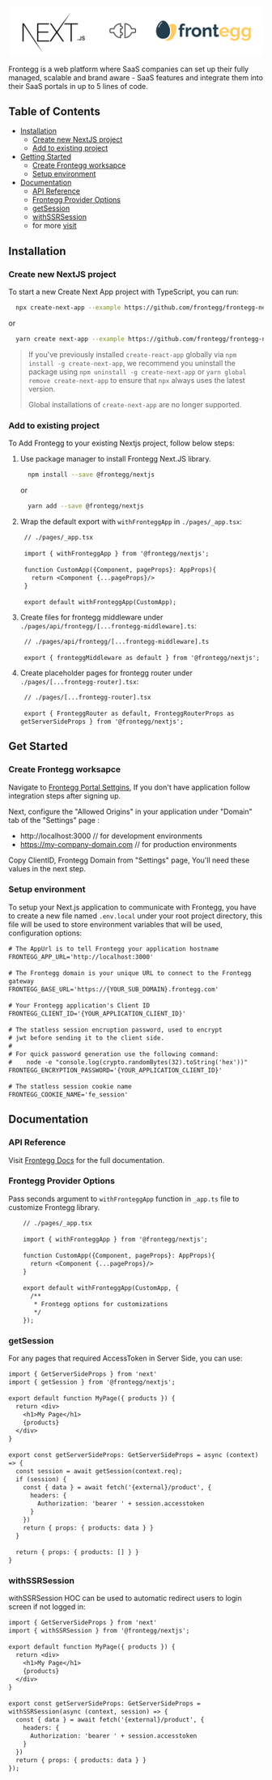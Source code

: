 ![alt text](./logo.png)

Frontegg is a web platform where SaaS companies can set up their fully managed, scalable and brand aware - SaaS features
and integrate them into their SaaS portals in up to 5 lines of code.

## Table of Contents

- [Installation](#installation)
    - [Create new NextJS project](#create-new-nextjs-project)
    - [Add to existing project](#add-to-existing-project)
- [Getting Started](#getting-started)
    - [Create Frontegg worksapce](#create-frontegg-worksapce)
    - [Setup environment](#setup-environment)
- [Documentation](#documentation)
    - [API Reference](#api-reference)
    - [Frontegg Provider Options](#frontegg-provider-options)
    - [getSession](#getsession)
    - [withSSRSession](#withssrsession)
    - for more [visit](https://docs.frontegg.com/docs/self-service-introduction)

## Installation

### Create new NextJS project

To start a new Create Next App project with TypeScript, you can run:

```bash
  npx create-next-app --example https://github.com/frontegg/frontegg-nextjs --example-path apps/example my-nextjs-app-name 
```

or

```bash
  yarn create next-app --example https://github.com/frontegg/frontegg-nextjs --example-path apps/example my-nextjs-app-name
```

> If you've previously installed `create-react-app` globally via `npm install -g create-next-app`, we recommend you uninstall the package using `npm uninstall -g create-next-app` or `yarn global remove create-next-app` to ensure that `npx` always uses the latest version.
>
> Global installations of `create-next-app` are no longer supported.

### Add to existing project

To Add Frontegg to your existing Nextjs project, follow below steps:

1. Use package manager to install Frontegg Next.JS library.
    ```bash
      npm install --save @frontegg/nextjs 
    ```
   or
    ```bash
      yarn add --save @frontegg/nextjs
    ```

2. Wrap the default export with `withFronteggApp` in `./pages/_app.tsx`:
   ```tsx
    // ./pages/_app.tsx
   
    import { withFronteggApp } from '@frontegg/nextjs';
    
    function CustomApp({Component, pageProps}: AppProps){
      return <Component {...pageProps}/>
    }

    export default withFronteggApp(CustomApp);
   ```

3. Create files for frontegg middleware under `./pages/api/frontegg/[...frontegg-middleware].ts`:
   ```tsx
    // ./pages/api/frontegg/[...frontegg-middleware].ts
    
    export { fronteggMiddleware as default } from '@frontegg/nextjs';
   ```

4. Create placeholder pages for frontegg router under `./pages/[...frontegg-router].tsx`:
   ```tsx
    // ./pages/[...frontegg-router].tsx
    
    export { FronteggRouter as default, FronteggRouterProps as getServerSideProps } from '@frontegg/nextjs';
   ```

## Get Started

### Create Frontegg worksapce

Navigate to [Frontegg Portal Settgins](https://portal.frontegg.com/development/settings), If you don't have application
follow integration steps after signing up.

Next, configure the "Allowed Origins" in your application under "Domain" tab of the "Settings" page :

- http://localhost:3000 // for development environments
- https://my-company-domain.com // for production environments

Copy ClientID, Frontegg Domain from "Settings" page, You'll need these values in the next step.

### Setup environment

To setup your Next.js application to communicate with Frontegg, you have to create a new file named `.env.local` under
your root project directory, this file will be used to store environment variables that will be used, configuration
options:

```dotenv
# The AppUrl is to tell Frontegg your application hostname
FRONTEGG_APP_URL='http://localhost:3000'

# The Frontegg domain is your unique URL to connect to the Frontegg gateway
FRONTEGG_BASE_URL='https://{YOUR_SUB_DOMAIN}.frontegg.com'

# Your Frontegg application's Client ID
FRONTEGG_CLIENT_ID='{YOUR_APPLICATION_CLIENT_ID}'

# The statless session encruption password, used to encrypt
# jwt before sending it to the client side.
# 
# For quick password generation use the following command:
#    node -e "console.log(crypto.randomBytes(32).toString('hex'))"
FRONTEGG_ENCRYPTION_PASSWORD='{YOUR_APPLICATION_CLIENT_ID}'

# The statless session cookie name
FRONTEGG_COOKIE_NAME='fe_session'
```

## Documentation

### API Reference

Visit [Frontegg Docs](https://docs.frontegg.com) for the full documentation.

### Frontegg Provider Options

Pass seconds argument to `withFronteggApp` function in `_app.ts` file to customize
Frontegg library.

```tsx
    // ./pages/_app.tsx
   
    import { withFronteggApp } from '@frontegg/nextjs';
    
    function CustomApp({Component, pageProps}: AppProps){
      return <Component {...pageProps}/>
    }

    export default withFronteggApp(CustomApp, {
      /**
       * Frontegg options for customizations
       */
    });
   ```

### getSession

For any pages that required AccessToken in Server Side, you can use:

```tsx
import { GetServerSideProps } from 'next'
import { getSession } from '@frontegg/nextjs';

export default function MyPage({ products }) {
  return <div>
    <h1>My Page</h1>
    {products}
  </div>
}

export const getServerSideProps: GetServerSideProps = async (context) => {
  const session = await getSession(context.req);
  if (session) {
    const { data } = await fetch('{external}/product', {
      headers: {
        Authorization: 'bearer ' + session.accesstoken
      }
    })
    return { props: { products: data } }
  }

  return { props: { products: [] } }
}
```

### withSSRSession

withSSRSession HOC can be used to automatic redirect users to login screen if not logged in:

```tsx
import { GetServerSideProps } from 'next'
import { withSSRSession } from '@frontegg/nextjs';

export default function MyPage({ products }) {
  return <div>
    <h1>My Page</h1>
    {products}
  </div>
}

export const getServerSideProps: GetServerSideProps = withSSRSession(async (context, session) => {
  const { data } = await fetch('{external}/product', {
    headers: {
      Authorization: 'bearer ' + session.accesstoken
    }
  })
  return { props: { products: data } }
});
```


 